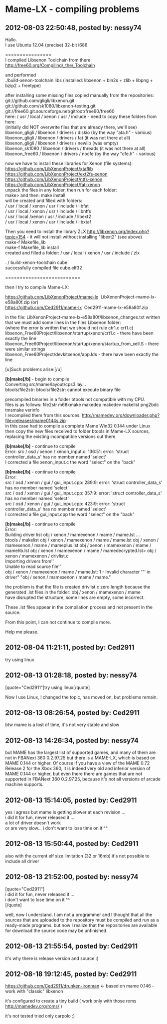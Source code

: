 # Mame-LX - compiling problems

## 2012-08-03 22:50:48, posted by: nessy74

Hallo.  
 I use Ubuntu 12.04 (precise) 32-bit i686  
   
 ================  
 I compiled Libxenon Toolchain from there:  
 http://free60.org/Compiling\_the\_Toolchain  
   
 and performed  
 ./build-xenon-toolchain libs (installed: libxenon + bin2s + zlib + libpng + bzip2 + freetype)  
   
 after installing some missing files copied manually from the repositories:  
 git://github.com/gligli/libxenon.git  
 git://github.com/sk1080/libxenon-testing.git  
 git://free60.git.sourceforge.net/gitroot/free60/free60  
 here: / usr / local / xenon / usr / include - need to copy these folders from here:  
 (initially did NOT overwrite files that are already there, we'll see)  
 libxenon\_gligli / libxenon / drivers / diskio (by the way "ata.h" - various)  
 libxenon\_gligli / libxenon / drivers / fat (it was not there at all)  
 libxenon\_gligli / libxenon / drivers / newlib (was empty)  
 libxenon\_sk1080 / libxenon / drivers / threads (it was not there at all)  
 libxenon\_free60 / libxenon / drivers / nocfe (by the way "cfe.h" - various)  
   
 now we have to install these libraries for Xenon (file systems):  
 https://github.com/LibXenonProject/xtaflib  
 https://github.com/LibXenonProject/ext2fs-xenon  
 https://github.com/LibXenonProject/ntfs-xenon  
 https://github.com/LibXenonProject/fat-xenon  
 unpack the files in any folder, then run for each folder:  
 make> and then: make install  
 will be created and filled with folders:  
 / usr / local / xenon / usr / include / libfat  
 / usr / local / xenon / usr / include / libntfs  
 / usr / local /xenon / usr / include / libext2  
 / usr / local / xenon / usr / include / libxtaf  
   
 Then you need to install the library ZLX http://libxenon.org/index.php?topic=154 - it will not install without installing "libext2" (see above)  
 make-f Makefile\_lib  
 make-f Makefile\_lib install  
 created and filled a folder: / usr / local / xenon / usr / include / zlx  
   
 . / build-xenon-toolchain cube  
 successfully compiled file cube.elf32  
   
 ==========================  
   
 then I try to compile Mame-LX:  
   
 https://github.com/LibXenonProject/mame-lx&nbsp; LibXenonProject-mame-lx-e58a80f.zip (or)  
 https://github.com/Ced2911/mame-lx&nbsp; Ced2911-mame-lx-e58a80f.zip  
   
 in the file: LibXenonProject-mame-lx-e58a80f/libxenon\_changes.txt written that we must add some lines in the files Libxenon folder:  
 (where the error is written that we should not rule ctr1.c crt1.c)  
 libxenon\_Free60Project/libxenon/startup/xenon/crt1.c - there have been exactly the line  
 libxenon\_Free60Project/libxenon/startup/xenon/startup\_from\_xell.S - there were similar strings  
 libxenon\_Free60Project/devkitxenon/app.lds - there have been exactly the line  
   
 [u]Such problems arise:[/u]  
   
 **[b]make[/b]** - begin to compile  
 Converting src/mame/layout/cps3.lay...  
 btools/file2str: btools/file2str: cannot execute binary file  
   
 precompiled binaries in a folder btools not compatible with my CPU.  
 files is as follows: file2str m68kmake makedep makedev makelist png2bdc tmsmake verinfo  
 I recompiled them from this sources: http://mamedev.org/downloader.php?file=releases/mame0144s.zip  
 in this case had to compile a complete Mame Win32 0.144 under Linux  
 then copy the new files received to folder btools in Mame-LX sources, replacing the existing incompatible versions out there.  
   
 **[b]make[/b]** - continue to compile  
 Error: src / osd / xenon / xenon\_input.c: 136:51: error: 'struct controller\_data\_s' has no member named 'select'  
 I corrected a file xenon\_input.c the word "select" on the "back"  
   
 **[b]make[/b]** - continue to compile  
 Error:  
 src / osd / xenon / gui / gui\_input.cpp: 289:9: error: 'struct controller\_data\_s' has no member named 'select'  
 src / osd / xenon / gui / gui\_input.cpp: 357:9: error: 'struct controller\_data\_s' has no member named 'select'  
 src / osd / xenon / gui / gui\_input.cpp: 423:9: error: 'struct controller\_data\_s' has no member named 'select'  
 I corrected a file gui\_input.cpp the word "select" on the "back"  
   
 **[b]make[/b]** - continue to compile  
 Error:  
 Building driver list obj / xenon / mamexenon / mame / mame.lst ...  
 btools / makelist obj / xenon / mamexenon / mame / mame.lst obj / xenon / mamexenon / mame / mameplus.lst obj / xenon / mamexenon / mame / mamehb.lst obj / xenon / mamexenon / mame / mamedecrypted.lst> obj / xenon / mamexenon / drivlist.c  
 Importing drivers from''  
 Unable to read source file''  
 obj / xenon / mamexenon / mame / mame.lst: 1 - Invalid character '"' in driver" "obj / xenon / mamexenon / mame / mame."  
   
 the problem is that the file is created drivlist.c zero length because the generated .lst files in the folder: obj / xenon / mamexenon / mame  
 have disrupted the structure, some lines are empty, some incorrect.  
   
 These .lst files appear in the compilation process and not present in the source.  
   
 From this point, I can not continue to compile more.  
   
 Help me please.

## 2012-08-04 11:21:11, posted by: Ced2911

try using linux

## 2012-08-13 01:28:18, posted by: nessy74

[quote="Ced2911"]try using linux[/quote]  
   
 Now I use Linux, I changed the topic, has moved on, but problems remain.

## 2012-08-13 08:26:54, posted by: Ced2911

btw mame is a lost of time, it's not very stable and slow

## 2012-08-13 14:26:34, posted by: nessy74

but MAME has the largest list of supported games, and many of them are not in FBANext 360 0.2.97.25 but there is a MAME-LX, which is based on MAME 0.144 or higher. Of course if you have a view of the MAME 0.72 Release 2 for the Xbox 360, it is indeed very old and inferior version of MAME 0.144 or higher, but even there there are games that are not supported in FBANext 360 0.2.97.25, because it's not all versions of arcade machine supports.

## 2012-08-13 15:14:05, posted by: Ced2911

yes i agress but mame is getting slower at each revision ...  
 i did it for fun, never released it ...  
 a lot of driver doesn't work  
 or are very slow... i don't want to lose time on it ^^

## 2012-08-13 15:50:44, posted by: Ced2911

also with the current elf size limitation (32 or 16mb) it's not possible to include all driver

## 2012-08-13 21:52:00, posted by: nessy74

[quote="Ced2911"]  
 i did it for fun, never released it ...  
 i don't want to lose time on it ^^  
 [/quote]  
   
 well, now I understand. I am not a programmer and I thought that all the sources that are uploaded to the repository must be compiled and run as a ready-made programs. but now I realize that the repositories are available for download the source code may be unfinished.

## 2012-08-13 21:55:54, posted by: Ced2911

it's why there is release version and source :)

## 2012-08-18 19:12:45, posted by: Ced2911

https://github.com/Ced2911/drunken-ironman <- based on mame 0.146 - work with "classic" libxenon  
   
 it's configured to create a tiny build ( work only with those roms http://mamedev.org/roms/ )  
   
 it's not tested tried only carpolo :)